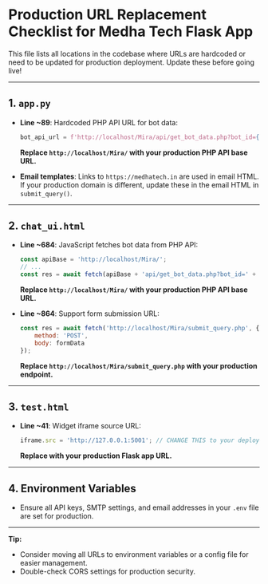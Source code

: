 # Production URL Replacement Checklist for Medha Tech Flask App

This file lists all locations in the codebase where URLs are hardcoded or need to be updated for production deployment. Update these before going live!

---

## 1. `app.py`

- **Line ~89**: Hardcoded PHP API URL for bot data:
  ```python
  bot_api_url = f'http://localhost/Mira/api/get_bot_data.php?bot_id={bot_id}'
  ```
  **Replace `http://localhost/Mira/` with your production PHP API base URL.**

- **Email templates**: Links to `https://medhatech.in` are used in email HTML. If your production domain is different, update these in the email HTML in `submit_query()`.

---

## 2. `chat_ui.html`

- **Line ~684**: JavaScript fetches bot data from PHP API:
  ```js
  const apiBase = 'http://localhost/Mira/';
  // ...
  const res = await fetch(apiBase + 'api/get_bot_data.php?bot_id=' + bot_id);
  ```
  **Replace `http://localhost/Mira/` with your production PHP API base URL.**

- **Line ~864**: Support form submission URL:
  ```js
  const res = await fetch('http://localhost/Mira/submit_query.php', {
      method: 'POST',
      body: formData
  });
  ```
  **Replace `http://localhost/Mira/submit_query.php` with your production endpoint.**

---

## 3. `test.html`

- **Line ~41**: Widget iframe source URL:
  ```js
  iframe.src = 'http://127.0.0.1:5001'; // CHANGE THIS to your deployed URL!
  ```
  **Replace with your production Flask app URL.**

---

## 4. Environment Variables

- Ensure all API keys, SMTP settings, and email addresses in your `.env` file are set for production.

---

**Tip:**
- Consider moving all URLs to environment variables or a config file for easier management.
- Double-check CORS settings for production security. 